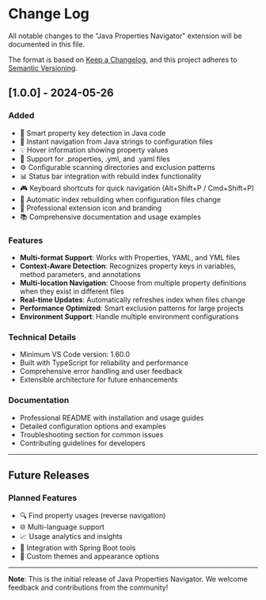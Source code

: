 # Change Log

All notable changes to the "Java Properties Navigator" extension will be documented in this file.

The format is based on [Keep a Changelog](https://keepachangelog.com/en/1.0.0/),
and this project adheres to [Semantic Versioning](https://semver.org/spec/v2.0.0.html).

## [1.0.0] - 2024-05-26

### Added
- 🎯 Smart property key detection in Java code
- 🚀 Instant navigation from Java strings to configuration files
- 💡 Hover information showing property values
- 🔧 Support for .properties, .yml, and .yaml files
- ⚙️ Configurable scanning directories and exclusion patterns
- 📊 Status bar integration with rebuild index functionality
- 🎮 Keyboard shortcuts for quick navigation (Alt+Shift+P / Cmd+Shift+P)
- 🔄 Automatic index rebuilding when configuration files change
- 🎨 Professional extension icon and branding
- 📚 Comprehensive documentation and usage examples

### Features
- **Multi-format Support**: Works with Properties, YAML, and YML files
- **Context-Aware Detection**: Recognizes property keys in variables, method parameters, and annotations
- **Multi-location Navigation**: Choose from multiple property definitions when they exist in different files
- **Real-time Updates**: Automatically refreshes index when files change
- **Performance Optimized**: Smart exclusion patterns for large projects
- **Environment Support**: Handle multiple environment configurations

### Technical Details
- Minimum VS Code version: 1.60.0
- Built with TypeScript for reliability and performance
- Comprehensive error handling and user feedback
- Extensible architecture for future enhancements

### Documentation
- Professional README with installation and usage guides
- Detailed configuration options and examples
- Troubleshooting section for common issues
- Contributing guidelines for developers

---

## Future Releases

### Planned Features
- 🔍 Find property usages (reverse navigation)
- 🌐 Multi-language support
- 📈 Usage analytics and insights
- 🔗 Integration with Spring Boot tools
- 🎨 Custom themes and appearance options

---

**Note**: This is the initial release of Java Properties Navigator. We welcome feedback and contributions from the community! 